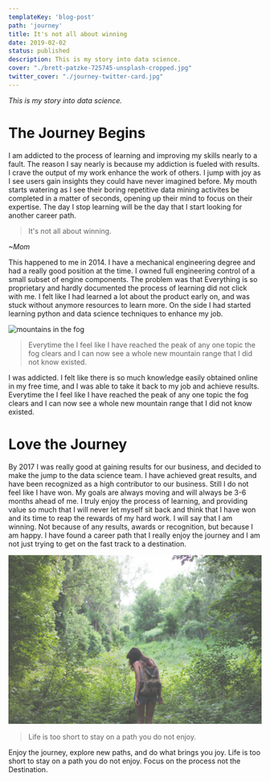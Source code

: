 ```yaml
---
templateKey: 'blog-post'
path: 'journey'
title: It's not all about winning
date: 2019-02-02
status: published
description: This is my story into data science.
cover: "./brett-patzke-725745-unsplash-cropped.jpg"
twitter_cover: "./journey-twitter-card.jpg"
---
```

_This is my story into data science._

# The Journey Begins

I am addicted to the process of learning and improving my skills nearly to a fault. The reason I say nearly is because my addiction is fueled with results.  I crave the output of my work enhance the work of others.  I jump with joy as I see users gain insights they could have never imagined before.  My mouth starts watering as I see their boring repetitive data mining activites be completed in a matter of seconds, opening up their mind to focus on their expertise.  The day I stop learning will be the day that I start looking for another career path.

> It's not all about winning.

_~Mom_

This happened to me in 2014.  I have a mechanical engineering degree and had a really good position at the time.  I owned full engineering control of a small subset of engine components.  The problem was that Everything is so proprietary and hardly documented the process of learning did not click with me.  I felt like I had learned a lot about the product early on, and was stuck without anymore resources to learn more.  On the side I had started learning python and data science techniques to enhance my job.

![mountains in the fog](./eberhard-grossgasteiger-382452-unsplash.jpg)

> Everytime the I feel like I have reached the peak of any one topic the fog clears and I can now see a whole new mountain range that I did not know existed.

I was addicted.  I felt like there is so much knowledge easily obtained online in my free time, and I was able to take it back to my job and achieve results.  Everytime the I feel like I have reached the peak of any one topic the fog clears and I can now see a whole new mountain range that I did not know existed.


# Love the Journey

By 2017 I was really good at gaining results for our business, and decided to make the jump to the data science team.  I have achieved great results, and have been recognized as a high contributor to our business.  Still I do not feel like I have won.  My goals are always moving and will always be 3-6 months ahead of me.  I truly enjoy the process of learning, and providing value so much that I will never let myself sit back and think that I have won and its time to reap the rewards of my hard work.  I will say that I am winning.  Not because of any results, awards or recognition, but because I am happy.  I have found a career path that I really enjoy the journey and I am not just trying to get on the fast track to a destination.

![exploring](./michelle-spencer-1116-unsplash.jpg)
> Life is too short to stay on a path you do not enjoy.

Enjoy the journey, explore new paths, and do what brings you joy.  Life is too short to stay on a path you do not enjoy. Focus on the process not the Destination.
